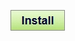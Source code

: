 [![Install](../../resources/image/install_button.jpg)](../../../raw/master/scripts/Neopets_Underwater_Fishing/34126.user.js)